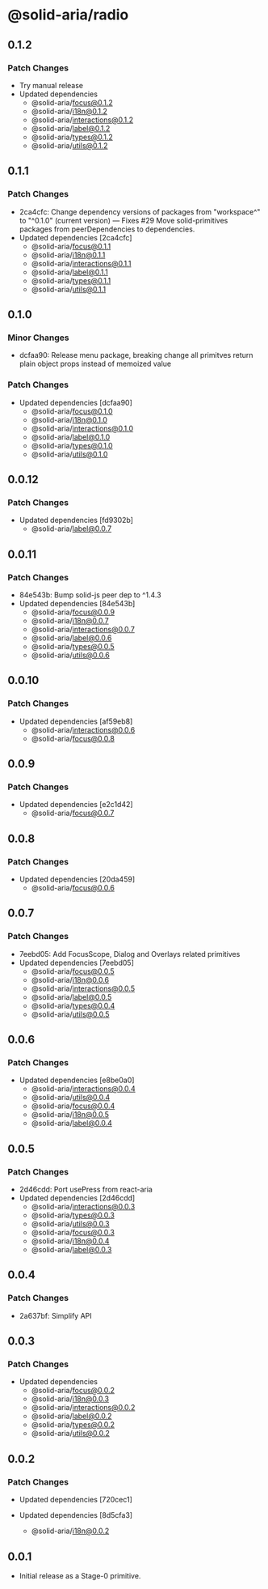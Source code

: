 # @solid-aria/radio

## 0.1.2

### Patch Changes

- Try manual release
- Updated dependencies
  - @solid-aria/focus@0.1.2
  - @solid-aria/i18n@0.1.2
  - @solid-aria/interactions@0.1.2
  - @solid-aria/label@0.1.2
  - @solid-aria/types@0.1.2
  - @solid-aria/utils@0.1.2

## 0.1.1

### Patch Changes

- 2ca4cfc: Change dependency versions of packages from "workspace^" to "^0.1.0" (current version) — Fixes #29
  Move solid-primitives packages from peerDependencies to dependencies.
- Updated dependencies [2ca4cfc]
  - @solid-aria/focus@0.1.1
  - @solid-aria/i18n@0.1.1
  - @solid-aria/interactions@0.1.1
  - @solid-aria/label@0.1.1
  - @solid-aria/types@0.1.1
  - @solid-aria/utils@0.1.1

## 0.1.0

### Minor Changes

- dcfaa90: Release menu package, breaking change all primitves return plain object props instead of memoized value

### Patch Changes

- Updated dependencies [dcfaa90]
  - @solid-aria/focus@0.1.0
  - @solid-aria/i18n@0.1.0
  - @solid-aria/interactions@0.1.0
  - @solid-aria/label@0.1.0
  - @solid-aria/types@0.1.0
  - @solid-aria/utils@0.1.0

## 0.0.12

### Patch Changes

- Updated dependencies [fd9302b]
  - @solid-aria/label@0.0.7

## 0.0.11

### Patch Changes

- 84e543b: Bump solid-js peer dep to ^1.4.3
- Updated dependencies [84e543b]
  - @solid-aria/focus@0.0.9
  - @solid-aria/i18n@0.0.7
  - @solid-aria/interactions@0.0.7
  - @solid-aria/label@0.0.6
  - @solid-aria/types@0.0.5
  - @solid-aria/utils@0.0.6

## 0.0.10

### Patch Changes

- Updated dependencies [af59eb8]
  - @solid-aria/interactions@0.0.6
  - @solid-aria/focus@0.0.8

## 0.0.9

### Patch Changes

- Updated dependencies [e2c1d42]
  - @solid-aria/focus@0.0.7

## 0.0.8

### Patch Changes

- Updated dependencies [20da459]
  - @solid-aria/focus@0.0.6

## 0.0.7

### Patch Changes

- 7eebd05: Add FocusScope, Dialog and Overlays related primitives
- Updated dependencies [7eebd05]
  - @solid-aria/focus@0.0.5
  - @solid-aria/i18n@0.0.6
  - @solid-aria/interactions@0.0.5
  - @solid-aria/label@0.0.5
  - @solid-aria/types@0.0.4
  - @solid-aria/utils@0.0.5

## 0.0.6

### Patch Changes

- Updated dependencies [e8be0a0]
  - @solid-aria/interactions@0.0.4
  - @solid-aria/utils@0.0.4
  - @solid-aria/focus@0.0.4
  - @solid-aria/i18n@0.0.5
  - @solid-aria/label@0.0.4

## 0.0.5

### Patch Changes

- 2d46cdd: Port usePress from react-aria
- Updated dependencies [2d46cdd]
  - @solid-aria/interactions@0.0.3
  - @solid-aria/types@0.0.3
  - @solid-aria/utils@0.0.3
  - @solid-aria/focus@0.0.3
  - @solid-aria/i18n@0.0.4
  - @solid-aria/label@0.0.3

## 0.0.4

### Patch Changes

- 2a637bf: Simplify API

## 0.0.3

### Patch Changes

- Updated dependencies
  - @solid-aria/focus@0.0.2
  - @solid-aria/i18n@0.0.3
  - @solid-aria/interactions@0.0.2
  - @solid-aria/label@0.0.2
  - @solid-aria/types@0.0.2
  - @solid-aria/utils@0.0.2

## 0.0.2

### Patch Changes

- Updated dependencies [720cec1]
- Updated dependencies [8d5cfa3]

  - @solid-aria/i18n@0.0.2

## 0.0.1

- Initial release as a Stage-0 primitive.
